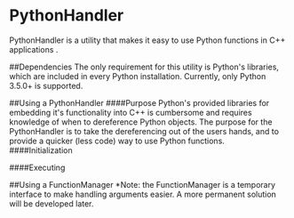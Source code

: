 # PythonHandler

PythonHandler is a utility that makes it easy to use Python functions in C++ applications
.

##Dependencies
The only requirement for this utility is Python's libraries, which are included in every Python installation. Currently, only Python 3.5.0+ is supported.

##Using a PythonHandler
####Purpose
Python's provided libraries for embedding it's functionality into C++ is cumbersome and requires knowledge of when to dereference Python objects. The purpose for the PythonHandler is to take the dereferencing out of the users hands, and to provide a quicker (less code) way to use Python functions.
####Initialization

####Executing 

##Using a FunctionManager
*Note: the FunctionManager is a temporary interface to make handling arguments easier. A more permanent solution will be developed later.
